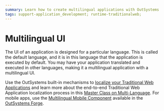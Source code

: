 ```yaml
---
summary: Learn how to create multilingual applications with OutSystems.
tags: support-application_development; runtime-traditionalweb;
---
```


# Multilingual UI

The UI of an application is designed for a particular language. This is called the default language, and it is in this language that the application is executed by default. You may have your application translated and executed in other languages, making it a multilingual application with a multilingual UI.

Use the OutSystems built-in mechanisms to [localize your Traditional Web Applications](multilingual-web.md) and learn more about the end-to-end Traditional Web Application localization process in this [Master Class on Multi-Language](https://www.outsystems.com/learn/lesson/1144/master-class-on-multi-language/). For mobile apps, use the [Multilingual Mobile Component](https://www.outsystems.com/forge/component/1784/multilingual-mobile-component) available in the [OutSystems Forge](https://www.outsystems.com/forge/).
